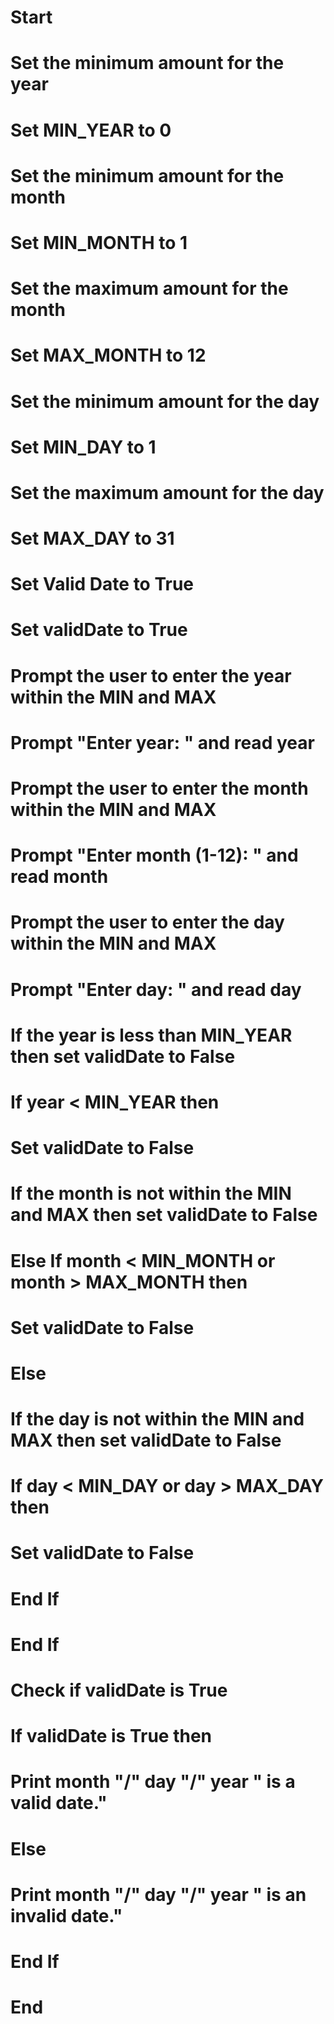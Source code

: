 # Start

# Set the minimum amount for the year
# Set MIN_YEAR to 0 

# Set the minimum amount for the month
# Set MIN_MONTH to 1 

# Set the maximum amount for the month
# Set MAX_MONTH to 12 

# Set the minimum amount for the day
# Set MIN_DAY to 1 

# Set the maximum amount for the day
# Set MAX_DAY to 31 

# Set Valid Date to True
# Set validDate to True 

# Prompt the user to enter the year within the MIN and MAX
# Prompt "Enter year: " and read year 

# Prompt the user to enter the month within the MIN and MAX
# Prompt "Enter month (1-12): " and read month 

# Prompt the user to enter the day within the MIN and MAX
# Prompt "Enter day: " and read day 

# If the year is less than MIN_YEAR then set validDate to False
# If year < MIN_YEAR then 
# Set validDate to False 
# If the month is not within the MIN and MAX then set validDate to False
# Else If month < MIN_MONTH or month > MAX_MONTH then 
# Set validDate to False 
# Else 
# If the day is not within the MIN and MAX then set validDate to False
# If day < MIN_DAY or day > MAX_DAY then 
# Set validDate to False 
# End If 
# End If 

# Check if validDate is True
# If validDate is True then 
# Print month "/" day "/" year " is a valid date."
# Else 
# Print month "/" day "/" year " is an invalid date." 
# End If 

# End
